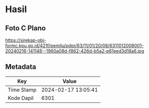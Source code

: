 # Hasil

## Foto C Plano

https://sirekap-obj-formc.kpu.go.id/421f/pemilu/pdpr/63/11/01/20/08/6311012008001-20240216-141148--1960a08d-f862-426d-b5a2-e61eed3d18a6.jpg


## Metadata

| Key        | Value               |
| ---------- | ------------------- |
| Time Stamp | 2024-02-17 13:05:41 |
| Kode Dapil | 6301                |



